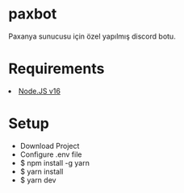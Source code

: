 # paxbot
Paxanya sunucusu için özel yapılmış discord botu.

# Requirements
<li><a href="https://nodejs.org/en/">Node.JS v16</a></li>

# Setup
<ul>
  <li>Download Project</li>
  <li>Configure .env file</li>
  <li>$ npm install -g yarn</li>
  <li>$ yarn install</li>
  <li>$ yarn dev</li>
</ul>
